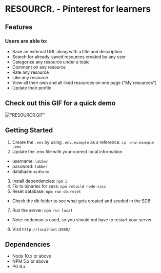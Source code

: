 RESOURCR. - Pinterest for learners
=========

## Features

### Users are able to: 
  * Save an external URL along with a title and description
  * Search for already-saved resources created by any user
  * Categorize any resource under a topic
  * Comment on any resource
  * Rate any resource
  * Like any resource
  * View all their own and all liked resources on one page ("My resources")
  * Update their profile

## Check out this GIF for a quick demo

!["RESOURCR.GIF"](https://github.com/zMollaz/Resource-wall/blob/master/docs/RESOURCR.-%20GIF.gif)
## Getting Started

1. Create the `.env` by using `.env.example` as a reference: `cp .env.example .env`
2. Update the .env file with your correct local information 
  - username: `labber` 
  - password: `labber` 
  - database: `midterm`
3. Install dependencies: `npm i`
4. Fix to binaries for sass: `npm rebuild node-sass`
5. Reset database: `npm run db:reset`
  - Check the db folder to see what gets created and seeded in the SDB
7. Run the server: `npm run local`
  - Note: nodemon is used, so you should not have to restart your server
8. Visit `http://localhost:8080/`

## Dependencies

- Node 10.x or above
- NPM 5.x or above
- PG 6.x
